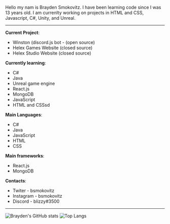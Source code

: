 Hello my nam is Brayden Smokovitz. I have been learning code since I was 13 years old. I am currenlty working on projects in HTML and CSS, Javascript, C#, Unity, and Unreal.

---

**Current Project**:
- Winston (discord.js bot - (open source)
- Helex Games Website (closed source)
- Helex Studio Website (closed source)

**Currently learning**:
- C#
- Java
- Unreal game engine
- React.js
- MongoDB
- JavaScript
- HTML and CSSsd

**Main Languages**:
- C#
- Java
- JavaScript
- HTML 
- CSS

**Main frameworks**:
- React.js
- MongoDB

**Contacts**:
- Twiter - bsmokovitz
- Instagram - bsmokovitz
- Discord - blizzy#3500

---
![Brayden's GitHub stats](https://github-readme-stats.vercel.app/api?username=bsmokovitz&show_icons=true&theme=react)
![Top Langs](https://github-readme-stats.vercel.app/api/top-langs/?username=bsmokovitz&layout=compact&theme=react)

